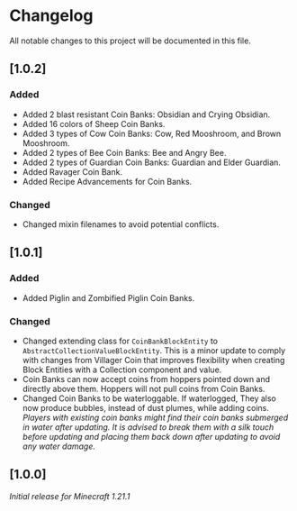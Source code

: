 # Changelog

All notable changes to this project will be documented in this file.

## [1.0.2]

### Added

- Added 2 blast resistant Coin Banks: Obsidian and Crying Obsidian.
- Added 16 colors of Sheep Coin Banks.
- Added 3 types of Cow Coin Banks: Cow, Red Mooshroom, and Brown Mooshroom.
- Added 2 types of Bee Coin Banks: Bee and Angry Bee.
- Added 2 types of Guardian Coin Banks: Guardian and Elder Guardian.
- Added Ravager Coin Bank.
- Added Recipe Advancements for Coin Banks.

### Changed

- Changed mixin filenames to avoid potential conflicts.

## [1.0.1]

### Added

- Added Piglin and Zombified Piglin Coin Banks.

### Changed

- Changed extending class for `CoinBankBlockEntity` to `AbstractCollectionValueBlockEntity`. 
This is a minor update to comply with changes from Villager Coin that improves flexibility when creating Block Entities with a Collection component and value.
- Coin Banks can now accept coins from hoppers pointed down and directly above them. Hoppers will not pull coins from Coin Banks.
- Changed Coin Banks to be waterloggable. If waterlogged, They also now produce bubbles, instead of dust plumes, while adding coins. 
_Players with existing coin banks might find their coin banks submerged in water after updating. 
It is advised to break them with a silk touch before updating and placing them back down after updating to avoid any water damage._

## [1.0.0]

_Initial release for Minecraft 1.21.1_